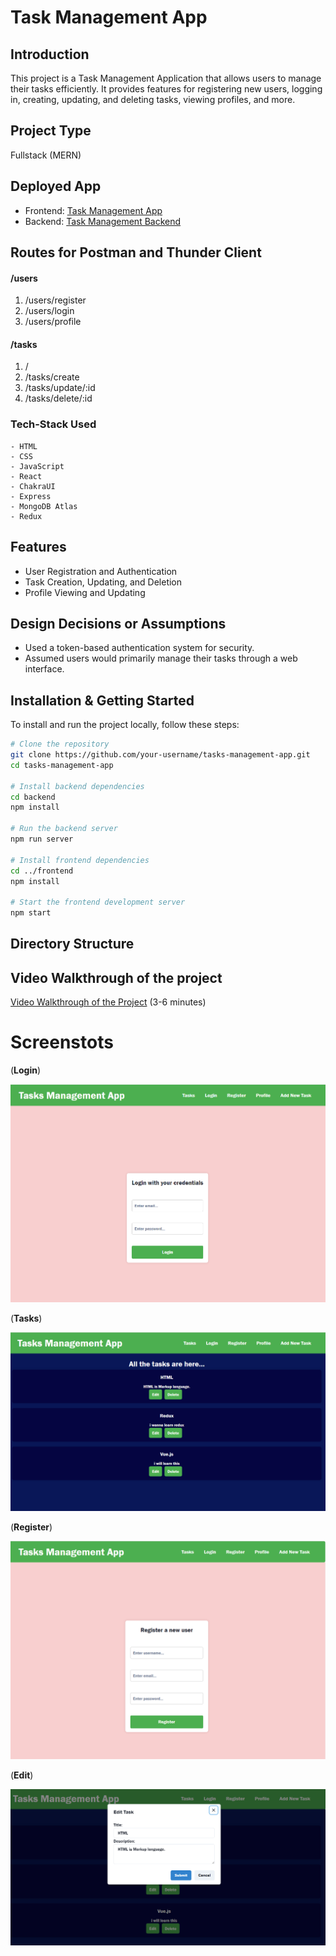 <!--
# Deployment

## FrontEnd

https://green-mentor-task-management.vercel.app/

## Backend 

https://greenmentor-task-manager-backend.onrender.com/
-->


# Task Management App

## Introduction
This project is a Task Management Application that allows users to manage their tasks efficiently. It provides features for registering new users, logging in, creating, updating, and deleting tasks, viewing profiles, and more.

## Project Type
Fullstack (MERN)

## Deployed App
- Frontend: [Task Management App](https://green-mentor-task-management.vercel.app/)
- Backend: [Task Management Backend](https://greenmentor-task-manager-backend.onrender.com/)


## Routes for Postman and Thunder Client
#### /users  
1. /users/register 
2. /users/login
2. /users/profile
        
#### /tasks  
1. /
2. /tasks/create
3. /tasks/update/:id
4. /tasks/delete/:id

### Tech-Stack Used
```
- HTML
- CSS
- JavaScript
- React
- ChakraUI
- Express
- MongoDB Atlas
- Redux
```


## Features
- User Registration and Authentication
- Task Creation, Updating, and Deletion
- Profile Viewing and Updating

## Design Decisions or Assumptions
- Used a token-based authentication system for security.
- Assumed users would primarily manage their tasks through a web interface.

## Installation & Getting Started
To install and run the project locally, follow these steps:



```bash
# Clone the repository
git clone https://github.com/your-username/tasks-management-app.git
cd tasks-management-app

# Install backend dependencies
cd backend
npm install

# Run the backend server
npm run server

# Install frontend dependencies
cd ../frontend
npm install

# Start the frontend development server
npm start
```

## Directory Structure


## Video Walkthrough of the project
[Video Walkthrough of the Project](#) (3-6 minutes)


# Screenstots

(**Login**)

![Alt Text](https://github.com/mohdaamil120/GreenMentor_task_manager_mern/blob/main/client/src/images/login.png)

(**Tasks**)

![Alt Text](https://github.com/mohdaamil120/GreenMentor_task_manager_mern/blob/main/client/src/images/tasks.png)

(**Register**)

![Alt Text](https://github.com/mohdaamil120/GreenMentor_task_manager_mern/blob/main/client/src/images/register.png)

(**Edit**)

![Alt Text](https://github.com/mohdaamil120/GreenMentor_task_manager_mern/blob/main/client/src/images/edit.png)
